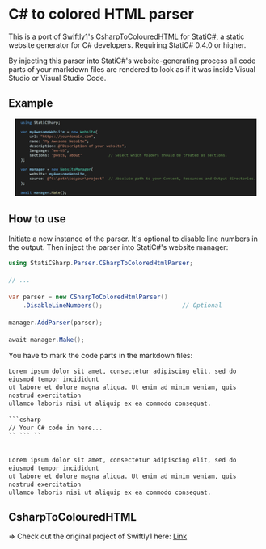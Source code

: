 # C# to colored HTML parser

This is a port of [Swiftly1](https://github.com/Swiftly1)'s [CsharpToColouredHTML](https://github.com/Swiftly1/CsharpToColouredHTML) for [StatiC#](https://github.com/RolandBraunDev/StatiCSharp), a static website generator for C# developers. Requiring StatiC# 0.4.0 or higher.

By injecting this parser into StatiC#'s website-generating process all code parts of your markdown files are rendered to look as if it was inside Visual Studio or Visual Studio Code.

## Example

<p align="center">
    <img src=".GitHub/Images/Example.jpg" width="95%" alt="Colored code example" />
</p>

## How to use

Initiate a new instance of the parser. It's optional to disable line numbers in the output. Then  inject the parser into StatiC#'s website manager:

```C#
using StatiCSharp.Parser.CSharpToColoredHtmlParser;

// ...

var parser = new CSharpToColoredHtmlParser()
    .DisableLineNumbers();                      // Optional

manager.AddParser(parser);

await manager.Make();
```

You have to mark the code parts in the markdown files:

```
Lorem ipsum dolor sit amet, consectetur adipiscing elit, sed do eiusmod tempor incididunt  
ut labore et dolore magna aliqua. Ut enim ad minim veniam, quis nostrud exercitation  
ullamco laboris nisi ut aliquip ex ea commodo consequat.

```csharp
// Your C# code in here...
`` ``` ``


Lorem ipsum dolor sit amet, consectetur adipiscing elit, sed do eiusmod tempor incididunt  
ut labore et dolore magna aliqua. Ut enim ad minim veniam, quis nostrud exercitation  
ullamco laboris nisi ut aliquip ex ea commodo consequat.
```

## CsharpToColouredHTML

=> Check out the original project of Swiftly1 here: [Link](https://github.com/Swiftly1/CsharpToColouredHTML)